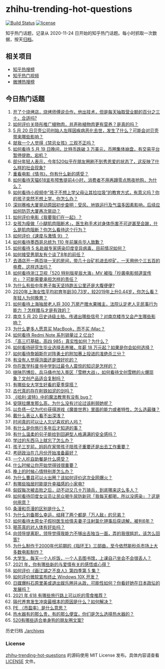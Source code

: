 # zhihu-trending-hot-questions

[![Build Status](https://github.com/justjavac/zhihu-trending-hot-questions/workflows/ci/badge.svg?branch=master)](https://github.com/justjavac/zhihu-trending-hot-questions/actions)
[![license](https://img.shields.io/github/license/justjavac/zhihu-trending-hot-questions)](https://github.com/justjavac/zhihu-trending-hot-questions/blob/master/LICENSE)

知乎热门话题，记录从 2020-11-24 日开始的知乎热门话题。每小时抓取一次数据，按天[归档](./archives)。

## 相关项目

- [知乎热搜榜](https://github.com/justjavac/zhihu-trending-top-search)
- [知乎热门视频](https://github.com/justjavac/zhihu-trending-hot-video)
- [微博热搜榜](https://github.com/justjavac/weibo-trending-hot-search)

## 今日热门话题

<!-- BEGIN -->
<!-- 最后更新时间 Fri May 21 2021 04:01:48 GMT+0800 (China Standard Time) -->

1. [开了个烧烤店，烧烤师傅说合作，他出技术，但是每天抽取营业额的百分之三十，合适吗?](https://www.zhihu.com/question/456743652)
2. [如何评价关晓彤推广植物肉，并声称植物肉更有营养？是真的吗？](https://www.zhihu.com/question/460278107)
3. [5 月 20
   日贝壳公司创始人左晖因疾病恶化去世，发生了什么？可能会对贝壳带来哪些影响？](https://www.zhihu.com/question/460483613)
4. [就我一个人觉得《禁忌女孩》三观不正吗？](https://www.zhihu.com/question/459426098)
5. [如何看待 5 月 19 日晚间，比特币跌破 3
   万美元，币圈集体崩盘，有交易平台暂停提款、宕机？](https://www.zhihu.com/question/460373052)
6. [部分年轻人表示，今年520似乎在朋友圈刷不到秀恩爱的状态了，这反映了什么样的社会现象?](https://www.zhihu.com/question/460423038)
7. [重看电影《情书》，你有什么新的感受？](https://www.zhihu.com/question/458859724)
8. [如何看待天猫618宣布预售提前4小时，消费者不用再蹲零点熬夜抢购，为什么？](https://www.zhihu.com/question/460462395)
9. [如何看待小视频中“孩子不想上学父母让其捡垃圾”的教育方式，有意义吗？你的孩子突然不想上学，你怎么办？](https://www.zhihu.com/question/460046826)
10. [深圳赛格大厦晃动原因初步查明：受风、地铁运行及气温多因素影响，后续应如何防范大厦再次晃动？](https://www.zhihu.com/question/460333803)
11. [如何评价电影《我要我们在一起》？](https://www.zhihu.com/question/339320960)
12. [女孩为瘦做「小腿肌肉阻断术」，医生称手术对身体伤害不可逆甚至会跛，什么是肌肉阻断？你怎么看待这个行为？](https://www.zhihu.com/question/460433831)
13. [如何评价《速度与激情 9》？](https://www.zhihu.com/question/458656265)
14. [如何看待墨西哥总统为 110 年前屠杀华人致歉？](https://www.zhihu.com/question/460080688)
15. [如何看待 5 名赴越专家感染印度变异病毒，目前情况如何？](https://www.zhihu.com/question/460154947)
16. [如何接受男朋友有个谈了8年的前任？](https://www.zhihu.com/question/458142301)
17. [去酒店开一两百块一天的房间，带几十台矿机进去挖矿，一天用他个三五百的电费，这样违法吗？](https://www.zhihu.com/question/460015320)
18. [如何看待浙江卫视「520 特别版星辰大海」MV
    被指「抄袭电影频道宣传片」？可能需要承担怎样的责任？](https://www.zhihu.com/question/460466033)
19. [为什么有些中年男子每天坚持跑五公里还是大腹便便?](https://www.zhihu.com/question/457131875)
20. [2020年上海女性平均初育年龄30.73岁，较2019年上升0.44岁，你怎么看？年轻人为何晚育？](https://www.zhihu.com/question/460137446)
21. [如何看待上海独居老人将 300 万房产赠水果摊主，法院认定老人无民事行为能力
    ？怎样赠与才是有效的？](https://www.zhihu.com/question/460310210)
22. [南京 5 月 20
    日史诗级土拍，传递出哪些信号？对南京楼市又会产生哪些影响？](https://www.zhihu.com/question/460320921)
23. [为什么更多人愿意买 MacBook，而不买 iMac？](https://www.zhihu.com/question/285261815)
24. [如何看待 Redmi Note 系列销量过 2 亿台?](https://www.zhihu.com/question/460424609)
25. [「高三打基础，高四 985」真实性如何？为什么？](https://www.zhihu.com/question/460156200)
26. [如何看待研究生毕业选择去养猪，年薪 18
    万元起？如果是你会如何选择？](https://www.zhihu.com/question/460279521)
27. [如何看待詹姆斯在对阵勇士的附加赛上投进的准绝杀三分？](https://www.zhihu.com/question/460456140)
28. [有没有人觉得泡面还是很好吃的？](https://www.zhihu.com/question/456731897)
29. [你在医学科普书中学到过最令人震惊的知识是怎样的？](https://www.zhihu.com/question/456001336)
30. [继陕历博后，兵马俑也加入景区「雪糕大战」，如何看待文创雪糕的火爆现象？文创产品适合复制吗？](https://www.zhihu.com/question/460296119)
31. [有哪些女大学生好看的夏季穿搭？](https://www.zhihu.com/question/316762010)
32. [古代真的存在削铁如泥的剑吗？](https://www.zhihu.com/question/458810287)
33. [《哈利·波特》中的魔法教育有没有 bug？](https://www.zhihu.com/question/459857558)
34. [安琪拉爆发那么高，为什么没有讨论过该削弱她呢？](https://www.zhihu.com/question/459387462)
35. [以负债一亿为代价获得游戏《魔兽世界》里面的能力或者特性，怎么选最赚？](https://www.zhihu.com/question/459961100)
36. [戴什么表让人看不出深浅？](https://www.zhihu.com/question/447868724)
37. [时间真的可以让人忘记喜欢的人吗？](https://www.zhihu.com/question/459470996)
38. [有什么是你旅行多年后才知道的事？](https://www.zhihu.com/question/451751074)
39. [有什么温柔的句子能给到回避型人格满满的安全感吗？](https://www.zhihu.com/question/455031931)
40. [学过的东西马上就忘了怎么办？](https://www.zhihu.com/question/27252044)
41. [孩子三岁前，妈妈在家带孩子陪孩子重要还是出去工作重要？](https://www.zhihu.com/question/428327797)
42. [考研政治在几月份开始准备最好？](https://www.zhihu.com/question/323153005)
43. [一个人吃自助餐是什么感受？](https://www.zhihu.com/question/413006960)
44. [什么时候让你开始觉得钱很重要？](https://www.zhihu.com/question/457214026)
45. [晚上的时候心情特别差怎么办？](https://www.zhihu.com/question/456731708)
46. [为什么曹县可以火出圈？该如何评价这次全网爆火？](https://www.zhihu.com/question/460351832)
47. [有哪些独居时能提升幸福感的小家电?](https://www.zhihu.com/question/333019744)
48. [匈奴每次被击败之后，动不动又几十万骑兵，到底哪来这么多人？](https://www.zhihu.com/question/459734790)
49. [如何看待印度女议员让民众喝牛尿防新冠「我每天都喝，所以没感染」？这是何用意？](https://www.zhihu.com/question/460070125)
50. [条漫和页漫的区别是什么？](https://www.zhihu.com/question/68118338)
51. [为什么刘备那么幸运，结拜了两个都是「万人敌」的兄弟？](https://www.zhihu.com/question/266240810)
52. [如何看待太原女子假扮医生给情夫妻子注射氯化钾事后获谅解，被判6年？](https://www.zhihu.com/question/460225330)
53. [喝茶真的对人体有好处吗？](https://www.zhihu.com/question/450322435)
54. [向领导提离职，领导觉得我能力不够出去独当一面，弄的我很尴尬，该怎么回答?](https://www.zhihu.com/question/452663695)
55. [为什么制作于2000年代前期的《指环王》三部曲，至今依然能秒杀市场上大多数电影制作？](https://www.zhihu.com/question/36509150)
56. [大学生，每天一个人吃饭，一个人去图书馆，上课自己坐会不会很丢人？](https://www.zhihu.com/question/456048288)
57. [2021 年，你有哪些新的与爱情有关的感悟或心得？](https://www.zhihu.com/question/459046990)
58. [如何评价《画江湖之不良人》第四季第 5 集？](https://www.zhihu.com/question/460308083)
59. [如何评价微软宣布终止 Windows 10X 开发？](https://www.zhihu.com/question/460253008)
60. [日媒爆料石原里美或退出娱乐圈并从政，可能性如何？你看好她在日本政坛的发展吗？](https://www.zhihu.com/question/460302496)
61. [2021 年 618 有哪些旅行路上可以吃的零食推荐？](https://www.zhihu.com/question/459053335)
62. [隔代养育发生冲突最根本的原因是什么？如何解决？](https://www.zhihu.com/question/459697044)
63. [PE （市盈率）是什么意思？](https://www.zhihu.com/question/20245733)
64. [热水器有的那么贵，有的那么便宜，你们是怎么选择热水器的？](https://www.zhihu.com/question/387991423)
65. [520有哪些适合单身狗的朋友圈文案?](https://www.zhihu.com/question/395928334)

<!-- END -->

历史归档 [./archives](./archives)

### License

[zhihu-trending-hot-questions](https://github.com/justjavac/zhihu-trending-hot-questions)
的源码使用 MIT License 发布。具体内容请查看 [LICENSE](./LICENSE) 文件。
